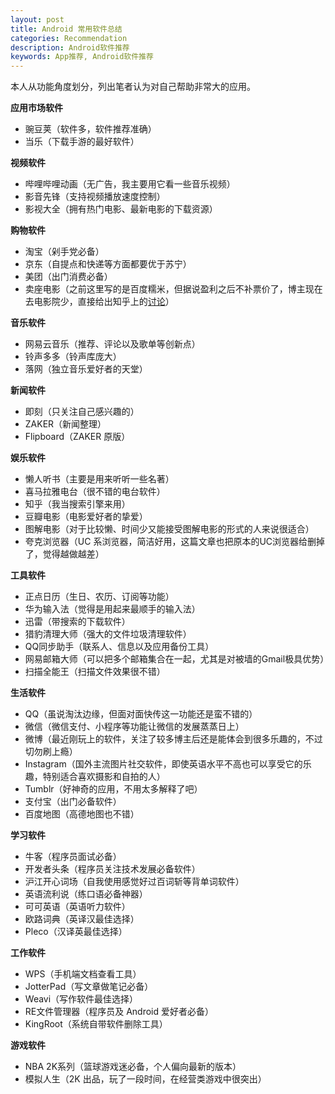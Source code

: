```yaml
---
layout: post
title: Android 常用软件总结
categories: Recommendation
description: Android软件推荐
keywords: App推荐, Android软件推荐
---
```


本人从功能角度划分，列出笔者认为对自己帮助非常大的应用。

**应用市场软件**

- 豌豆荚（软件多，软件推荐准确）
- 当乐（下载手游的最好软件）

**视频软件**

- 哔哩哔哩动画（无广告，我主要用它看一些音乐视频）
- 影音先锋（支持视频播放速度控制）
- 影视大全（拥有热门电影、最新电影的下载资源）

**购物软件**

- 淘宝（剁手党必备）
- 京东（自提点和快递等方面都要优于苏宁）
- 美团（出门消费必备）
- 卖座电影（之前这里写的是百度糯米，但据说盈利之后不补票价了，博主现在去电影院少，直接给出知乎上的[讨论](https://www.zhihu.com/question/22253522)）

**音乐软件**

- 网易云音乐（推荐、评论以及歌单等创新点）
- 铃声多多（铃声库庞大）
- 落网（独立音乐爱好者的天堂）

**新闻软件**

- 即刻（只关注自己感兴趣的）
- ZAKER（新闻整理）
- Flipboard（ZAKER 原版）

**娱乐软件**

- 懒人听书（主要是用来听听一些名著）
- 喜马拉雅电台（很不错的电台软件）
- 知乎（我当搜索引擎来用）
- 豆瓣电影（电影爱好者的挚爱）
- 图解电影（对于比较懒、时间少又能接受图解电影的形式的人来说很适合）
- 夸克浏览器（UC 系浏览器，简洁好用，这篇文章也把原本的UC浏览器给删掉了，觉得越做越差）

**工具软件**

- 正点日历（生日、农历、订阅等功能）
- 华为输入法（觉得是用起来最顺手的输入法）
- 迅雷（带搜索的下载软件）
- 猎豹清理大师（强大的文件垃圾清理软件）
- QQ同步助手（联系人、信息以及应用备份工具）
- 网易邮箱大师（可以把多个邮箱集合在一起，尤其是对被墙的Gmail极具优势）
- 扫描全能王（扫描文件效果很不错）

**生活软件**

- QQ（虽说淘汰边缘，但面对面快传这一功能还是蛮不错的）
- 微信（微信支付、小程序等功能让微信的发展蒸蒸日上）
- 微博（最近刚玩上的软件，关注了较多博主后还是能体会到很多乐趣的，不过切勿刷上瘾）
- Instagram（国外主流图片社交软件，即使英语水平不高也可以享受它的乐趣，特别适合喜欢摄影和自拍的人）
- Tumblr（好神奇的应用，不用太多解释了吧）
- 支付宝（出门必备软件）
- 百度地图（高德地图也不错）

**学习软件**

- 牛客（程序员面试必备）
- 开发者头条（程序员关注技术发展必备软件）
- 沪江开心词场（自我使用感觉好过百词斩等背单词软件）
- 英语流利说（练口语必备神器）
- 可可英语（英语听力软件）
- 欧路词典（英译汉最佳选择）
- Pleco（汉译英最佳选择）

**工作软件**

- WPS（手机端文档查看工具）
- JotterPad（写文章做笔记必备）
- Weavi（写作软件最佳选择）
- RE文件管理器（程序员及 Android 爱好者必备）
- KingRoot（系统自带软件删除工具）

**游戏软件**

- NBA 2K系列（篮球游戏迷必备，个人偏向最新的版本）
- 模拟人生（2K 出品，玩了一段时间，在经营类游戏中很突出）